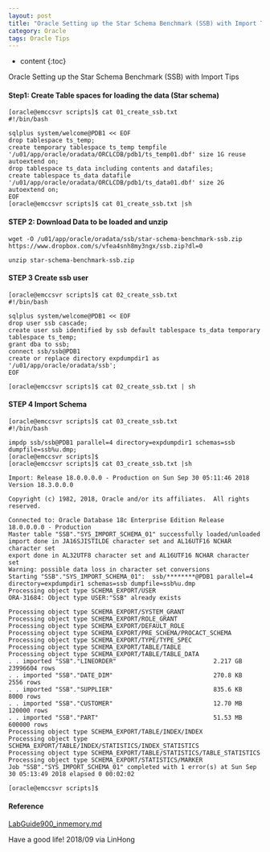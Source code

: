 ```yaml
---
layout: post
title: "Oracle Setting up the Star Schema Benchmark (SSB) with Import Tips"
category: Oracle
tags: Oracle Tips
---
```


* content
{:toc}


Oracle Setting up the Star Schema Benchmark (SSB) with Import Tips


#### Step1: Create Table spaces for loading the data (Star schema)

	[oracle@emccsvr scripts]$ cat 01_create_ssb.txt
	#!/bin/bash

	sqlplus system/welcome@PDB1 << EOF
	drop tablespace ts_temp;
	create temporary tablespace ts_temp tempfile '/u01/app/oracle/oradata/ORCLCDB/pdb1/ts_temp01.dbf' size 1G reuse autoextend on;
	drop tablespace ts_data including contents and datafiles;
	create tablespace ts_data datafile '/u01/app/oracle/oradata/ORCLCDB/pdb1/ts_data01.dbf' size 2G autoextend on;
	EOF
	[oracle@emccsvr scripts]$ cat 01_create_ssb.txt |sh


#### STEP 2: Download Data to be loaded and unzip

	wget -O /u01/app/oracle/oradata/ssb/star-schema-benchmark-ssb.zip https://www.dropbox.com/s/vfea4snh8my3ngx/ssb.zip?dl=0
	
	unzip star-schema-benchmark-ssb.zip
	
#### STEP 3 Create ssb user

	[oracle@emccsvr scripts]$ cat 02_create_ssb.txt
	#!/bin/bash

	sqlplus system/welcome@PDB1 << EOF
	drop user ssb cascade;
	create user ssb identified by ssb default tablespace ts_data temporary tablespace ts_temp;
	grant dba to ssb;
	connect ssb/ssb@PDB1
	create or replace directory expdumpdir1 as '/u01/app/oracle/oradata/ssb';
	EOF

	[oracle@emccsvr scripts]$ cat 02_create_ssb.txt | sh
	

#### STEP 4 Import Schema
	
	[oracle@emccsvr scripts]$ cat 03_create_ssb.txt
	#!/bin/bash

	impdp ssb/ssb@PDB1 parallel=4 directory=expdumpdir1 schemas=ssb dumpfile=ssb%u.dmp;
	[oracle@emccsvr scripts]$
	[oracle@emccsvr scripts]$ cat 03_create_ssb.txt |sh

	Import: Release 18.0.0.0.0 - Production on Sun Sep 30 05:11:46 2018
	Version 18.3.0.0.0

	Copyright (c) 1982, 2018, Oracle and/or its affiliates.  All rights reserved.

	Connected to: Oracle Database 18c Enterprise Edition Release 18.0.0.0.0 - Production
	Master table "SSB"."SYS_IMPORT_SCHEMA_01" successfully loaded/unloaded
	import done in JA16SJISTILDE character set and AL16UTF16 NCHAR character set
	export done in AL32UTF8 character set and AL16UTF16 NCHAR character set
	Warning: possible data loss in character set conversions
	Starting "SSB"."SYS_IMPORT_SCHEMA_01":  ssb/********@PDB1 parallel=4 directory=expdumpdir1 schemas=ssb dumpfile=ssb%u.dmp
	Processing object type SCHEMA_EXPORT/USER
	ORA-31684: Object type USER:"SSB" already exists

	Processing object type SCHEMA_EXPORT/SYSTEM_GRANT
	Processing object type SCHEMA_EXPORT/ROLE_GRANT
	Processing object type SCHEMA_EXPORT/DEFAULT_ROLE
	Processing object type SCHEMA_EXPORT/PRE_SCHEMA/PROCACT_SCHEMA
	Processing object type SCHEMA_EXPORT/TYPE/TYPE_SPEC
	Processing object type SCHEMA_EXPORT/TABLE/TABLE
	Processing object type SCHEMA_EXPORT/TABLE/TABLE_DATA
	. . imported "SSB"."LINEORDER"                           2.217 GB 23996604 rows
	. . imported "SSB"."DATE_DIM"                            270.8 KB    2556 rows
	. . imported "SSB"."SUPPLIER"                            835.6 KB    8000 rows
	. . imported "SSB"."CUSTOMER"                            12.70 MB  120000 rows
	. . imported "SSB"."PART"                                51.53 MB  600000 rows
	Processing object type SCHEMA_EXPORT/TABLE/INDEX/INDEX
	Processing object type SCHEMA_EXPORT/TABLE/INDEX/STATISTICS/INDEX_STATISTICS
	Processing object type SCHEMA_EXPORT/TABLE/STATISTICS/TABLE_STATISTICS
	Processing object type SCHEMA_EXPORT/STATISTICS/MARKER
	Job "SSB"."SYS_IMPORT_SCHEMA_01" completed with 1 error(s) at Sun Sep 30 05:13:49 2018 elapsed 0 00:02:02

	[oracle@emccsvr scripts]$

#### Reference
	
[LabGuide900_inmemory.md](https://github.com/oracle/learning-library/blob/master/workshops/journey2-new-data-lake/LabGuide900_inmemory.md)


Have a good life! 2018/09 via LinHong



